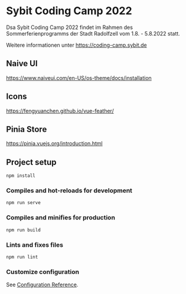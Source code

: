 # Sybit Coding Camp 2022

Dsa Sybit Coding Camp 2022 findet im Rahmen des Sommerferienprogramms der Stadt Radolfzell vom 1.8. - 5.8.2022 statt.

Weitere informationen unter https://coding-camp.sybit.de

## Naive UI
https://www.naiveui.com/en-US/os-theme/docs/installation

## Icons
https://fengyuanchen.github.io/vue-feather/

## Pinia Store
https://pinia.vuejs.org/introduction.html

## Project setup
```
npm install
```

### Compiles and hot-reloads for development
```
npm run serve
```

### Compiles and minifies for production
```
npm run build
```

### Lints and fixes files
```
npm run lint
```

### Customize configuration
See [Configuration Reference](https://cli.vuejs.org/config/).
